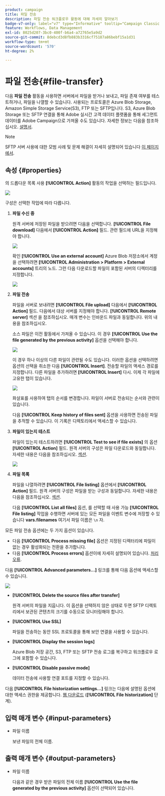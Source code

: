 ```yaml
---
product: campaign
title: 파일 전송
description: 파일 전송 워크플로우 활동에 대해 자세히 알아보기
badge-v7-only: label="v7" type="Informative" tooltip="Campaign Classic v7에만 적용"
feature: Workflows, Data Management
exl-id: 8025d207-3bc0-400f-b6a4-a72765e5a9d2
source-git-commit: 8debcd3d8fb883b3316cf75187a86bebf15a1d31
workflow-type: tm+mt
source-wordcount: '570'
ht-degree: 2%

---
```


# 파일 전송{#file-transfer}



다음 **파일 전송** 활동을 사용하면 서버에서 파일을 받거나 보내고, 파일 존재 여부를 테스트하거나, 파일을 나열할 수 있습니다. 사용되는 프로토콜은 Azure Blob Storage, Amazon Simple Storage Service(S3), FTP 또는 SFTP입니다.
S3, Azure Blob Storage 또는 SFTP 연결을 통해 Adobe 실시간 고객 데이터 플랫폼을 통해 세그먼트 데이터를 Adobe Campaign으로 가져올 수도 있습니다. 자세한 정보는 다음을 참조하십시오. [설명서](https://experienceleague.adobe.com/docs/experience-platform/destinations/catalog/email-marketing/adobe-campaign.html).

>[!NOTE]
>
>SFTP 서버 사용에 대한 모범 사례 및 문제 해결이 자세히 설명되어 있습니다 [이 페이지에서](../../platform/using/sftp-server-usage.md).

## 속성 {#properties}

의 드롭다운 목록 사용 **[!UICONTROL Action]** 활동의 작업을 선택하는 필드입니다.

![](assets/file_transfert_action.png)

구성은 선택한 작업에 따라 다릅니다.

1. **파일 수신 중**

   원격 서버에 저장된 파일을 받으려면 다음을 선택합니다. **[!UICONTROL File download]** 다음에서 **[!UICONTROL Action]** 필드. 관련 필드에 URL을 지정해야 합니다.

   ![](assets/file_transfert_edit.png)

   확인 **[!UICONTROL Use an external account]** Azure Blob 저장소에서 계정을 선택하려면 **[!UICONTROL Administration > Platform > External accounts]** 트리의 노드. 그런 다음 다운로드할 파일이 포함된 서버의 디렉터리를 지정합니다.

   ![](assets/file_transfert_edit_external.png)

1. **파일 전송**

   파일을 서버로 보내려면 **[!UICONTROL File upload]** 다음에서 **[!UICONTROL Action]** 필드. 다음에서 대상 서버를 지정해야 합니다. **[!UICONTROL Remote server]** 섹션 을 참조하십시오. 매개 변수는 인바운드 파일과 동일합니다. 위의 내용을 참조하십시오.

   소스 파일은 이전 활동에서 가져올 수 있습니다. 이 경우 **[!UICONTROL Use the file generated by the previous activity]** 옵션을 선택해야 합니다.

   ![](assets/file_transfert_edit_send.png)

   이 경우 하나 이상의 다른 파일이 관련될 수도 있습니다. 이러한 옵션을 선택하려면 옵션의 선택을 취소한 다음 **[!UICONTROL Insert]**. 전송할 파일의 액세스 경로를 지정합니다. 다른 파일을 추가하려면 **[!UICONTROL Insert]** 다시. 이제 각 파일에 고유한 탭이 있습니다.

   ![](assets/file_transfert_source.png)

   화살표를 사용하여 탭의 순서를 변경합니다. 파일이 서버로 전송되는 순서와 관련이 있습니다.

   다음 **[!UICONTROL Keep history of files sent]** 옵션을 사용하면 전송된 파일을 추적할 수 있습니다. 이 기록은 디렉토리에서 액세스할 수 있습니다.

1. **파일이 있는지 테스트**

   파일이 있는지 테스트하려면 **[!UICONTROL Test to see if file exists]** 의 옵션 **[!UICONTROL Action]** 필드. 원격 서버의 구성은 파일 다운로드와 동일합니다. 자세한 내용은 다음을 참조하십시오. [섹션](#properties).

   ![](assets/file_transfert_edit_test.png)

1. **파일 목록**

   파일을 나열하려면 **[!UICONTROL File listing]** 옵션에서 **[!UICONTROL Action]** 필드. 원격 서버의 구성은 파일을 받는 구성과 동일합니다. 자세한 내용은 다음을 참조하십시오. [섹션](#properties).

   다음 **[!UICONTROL List all files]** 옵션, 를 선택할 때 사용 가능 **[!UICONTROL File listing]** 작업을 수행하면 서버에 있는 모든 파일을 이벤트 변수에 저장할 수 있습니다 **vars.filenames** 여기서 파일 이름은 `\n` 자.

모든 파일 전송 옵션에는 두 가지 옵션이 있습니다.

* 다음 **[!UICONTROL Process missing file]** 옵션은 지정된 디렉터리에 파일이 없는 경우 활성화되는 전환을 추가합니다.
* 다음 **[!UICONTROL Process errors]** 옵션이에 자세히 설명되어 있습니다. [처리 오류](monitoring-workflow-execution.md#processing-errors).

다음 **[!UICONTROL Advanced parameters...]** 링크를 통해 다음 옵션에 액세스할 수 있습니다.

![](assets/file_transfert_advanced.png)

* **[!UICONTROL Delete the source files after transfer]**

  원격 서버의 파일을 지웁니다. 이 옵션을 선택하지 않은 상태로 두면 SFTP 디렉토리에서 보관된 콘텐츠의 크기를 수동으로 모니터링해야 합니다.

* **[!UICONTROL Use SSL]**

  파일을 전송하는 동안 SSL 프로토콜을 통해 보안 연결을 사용할 수 있습니다.

* **[!UICONTROL Display the session logs]**

  Azure Blob 저장 공간, S3, FTP 또는 SFTP 전송 로그를 복구하고 워크플로우 로그에 포함할 수 있습니다.

* **[!UICONTROL Disable passive mode]**

  데이터 전송에 사용할 연결 포트를 지정할 수 있습니다.

다음 **[!UICONTROL File historization settings...]** 링크는 다음에 설명된 옵션에 대한 액세스 권한을 제공합니다. [웹 다운로드](web-download.md) (**[!UICONTROL File historization]** 단계).

## 입력 매개 변수 {#input-parameters}

* 파일 이름

  보낸 파일의 전체 이름.

## 출력 매개 변수 {#output-parameters}

* 파일 이름

  다음과 같은 경우 받은 파일의 전체 이름 **[!UICONTROL Use the file generated by the previous activity]** 옵션이 선택되어 있습니다.
